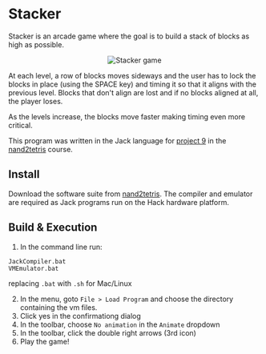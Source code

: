 # Stacker
Stacker is an arcade game where the goal is to build a stack of blocks as high as possible.

<p align="center">
  <img src="https://user-images.githubusercontent.com/9711999/36637638-918c67a6-1a34-11e8-8550-f69a5e724759.gif" alt="Stacker game" />
</p>

At each level, a row of blocks moves sideways and the user has to lock the blocks in place (using the SPACE key) and timing it so that it aligns with the previous level. Blocks that don't align are lost and if no blocks aligned at all, the player loses.

As the levels increase, the blocks move faster making timing even more critical.

This program was written in the Jack language for [project 9](http://nand2tetris.org/09.php) in the [nand2tetris](http://nand2tetris.org/) course.

## Install
Download the software suite from [nand2tetris](http://nand2tetris.org/software.php). The compiler and emulator are required as Jack programs run on the Hack hardware platform.

## Build & Execution
1. In the command line run:
```
JackCompiler.bat
VMEmulator.bat
```
replacing `.bat` with `.sh` for Mac/Linux

2. In the menu, goto `File > Load Program` and choose the directory containing the vm files.
2. Click yes in the confirmationg dialog
2. In the toolbar, choose `No animation` in the `Animate` dropdown
2. In the toolbar, click the double right arrows (3rd icon)
2. Play the game!
